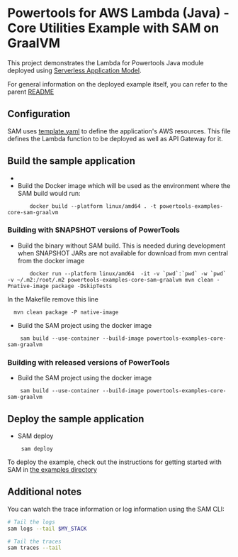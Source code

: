 #  Powertools for AWS Lambda (Java) - Core Utilities Example with SAM on GraalVM

This project demonstrates the Lambda for Powertools Java module deployed using [Serverless Application Model](https://aws.amazon.com/serverless/sam/).

For general information on the deployed example itself, you can refer to the parent [README](../README.md)

## Configuration
SAM uses [template.yaml](template.yaml) to define the application's AWS resources.
This file defines the Lambda function to be deployed as well as API Gateway for it.

## Build the sample application
- 
- Build the Docker image which will be used as the environment where the SAM build would run:
```shell
       docker build --platform linux/amd64 . -t powertools-examples-core-sam-graalvm
```

### Building with SNAPSHOT versions of PowerTools
- Build the binary without SAM build. This is needed during development when SNAPSHOT JARs are not available for download from mvn central from the docker image
```shell
       docker run --platform linux/amd64  -it -v `pwd`:`pwd` -w `pwd` -v ~/.m2:/root/.m2 powertools-examples-core-sam-graalvm mvn clean -Pnative-image package -DskipTests     
```
In the Makefile remove this line
```shell
  mvn clean package -P native-image
```
- Build the SAM project using the docker image
```shell
    sam build --use-container --build-image powertools-examples-core-sam-graalvm

```

### Building with released versions of PowerTools

- Build the SAM project using the docker image
```shell
    sam build --use-container --build-image powertools-examples-core-sam-graalvm

```

## Deploy the sample application
- SAM deploy

       sam deploy

To deploy the example, check out the instructions for getting
started with SAM in [the examples directory](../../README.md)

## Additional notes

You can watch the trace information or log information using the SAM CLI:
```bash
# Tail the logs
sam logs --tail $MY_STACK

# Tail the traces
sam traces --tail
```